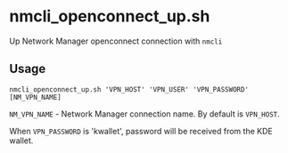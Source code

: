 # nmcli_openconnect_up.sh

Up Network Manager openconnect connection with `nmcli`

## Usage

    nmcli_openconnect_up.sh 'VPN_HOST' 'VPN_USER' 'VPN_PASSWORD' [NM_VPN_NAME]

`NM_VPN_NAME` - Network Manager connection name. By default is `VPN_HOST`.

When `VPN_PASSWORD` is 'kwallet', password will be received from the KDE wallet.
